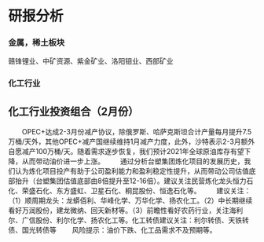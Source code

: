 # 研报分析

### 金属，稀土板块

赣锋锂业、中矿资源、紫金矿业、洛阳钼业、西部矿业

### 化工行业

## 化工行业投资组合（2月份）

　　OPEC+达成2-3月份减产协议，除俄罗斯、哈萨克斯坦合计产量每月提升7.5万桶/天外，其他OPEC+减产国继续维持1月减产力度，此外，沙特表示2-3月额外自愿减产100万桶/天。随着需求逐步恢复，我们预计2021年全球原油库存有望下降，从而带动油价进一步上涨。
　　通过分析台塑集团炼化项目的发展历史，我们认为炼化项目投产有助于公司盈利能力和盈利稳定性提升，从而带动公司估值底部抬升（台塑集团估值底部由8倍提升至12-16倍）。建议关注民营炼化龙头恒力石化、荣盛石化、东方盛虹、卫星石化、桐昆股份、恒逸石化等。
　　建议关注：（1）顺周期龙头：龙蟒佰利、华峰化学、万华化学、扬农化工。（2）中长期继续看好万润股份，建龙微纳、回天新材等。（3）前瞻性看好农药行业，关注海利尔、广信股份、利尔化学、扬农化工等。化工转债建议关注：利尔转债、天铁转债、国光转债等
　　风险提示：油价下跌、化工品需求不及预期等。

